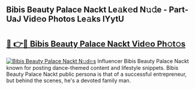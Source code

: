 ## Bibis Beauty Palace Nackt Le𝚊k𝚎d N𝚞𝚍e - Part-UaJ Vid𝚎o Photos Le𝚊ks lYytU

# <h2><a href="http://fb5upj.evod.top/?m=Bibis+Beauty+Palace+Nackt">🔗 👉🔴 Bibis Beauty Palace Nackt Vid𝚎o Ph𝚘t𝚘s</a></h2>

[![Bibis Beauty Palace Nackt N𝚞d𝚎s](https://i.imgur.com/8V9OHl7.gif)](http://fb5upj.evod.top/?m=Bibis+Beauty+Palace+Nackt)
Influencer Bibis Beauty Palace Nackt known for posting dance-themed content and lifestyle snippets. Bibis Beauty Palace Nackt public persona is that of a successful entrepreneur, but behind the scenes, he's a devoted family man. 
